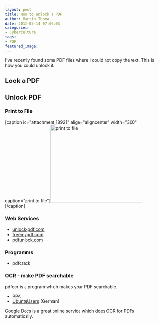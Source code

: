 ```yaml
---
layout: post
title: How to unlock a PDF
author: Martin Thoma
date: 2012-03-14 07:06:03
categories: 
- Cyberculture
tags:
- PDF
featured_image: 
---
```

I've recently found some PDF files where I could not copy the text. This is how you could unlock it.

<h2>Lock a PDF</h2>

<h2>Unlock PDF</h2>
<h3>Print to File</h3>
[caption id="attachment_18921" align="aligncenter" width="300" caption="print to file"]<a href="http://martin-thoma.com/wp-content/uploads/2012/03/print-to-file.png"><img src="http://martin-thoma.com/wp-content/uploads/2012/03/print-to-file-300x253.png" alt="print to file" title="print to file" width="300" height="253" class="size-medium wp-image-18921" /></a>[/caption]

<h3>Web Services</h3>
<ul>
  <li><a href="http://www.unlock-pdf.com/">unlock-pdf.com</a></li>
  <li><a href="http://freemypdf.com/">freemypdf.com</a></li>
  <li><a href="http://www.pdfunlock.com/">pdfunlock.com</a></li>
</ul>

<h3>Programms</h3>
<ul>
  <li>pdfcrack</li>
</ul>

<h3>OCR - make PDF searchable</h3>
pdfocr is a program which makes your PDF searchable.
<ul>
  <li><a href="https://launchpad.net/~gezakovacs/+archive/pdfocr">PPA</a></li>
  <li><a href="http://wiki.ubuntuusers.de/pdfocr">UbuntuUsers</a> (German)</li>
</ul>

Google Docs is a great online service which does OCR for PDFs automatically.
